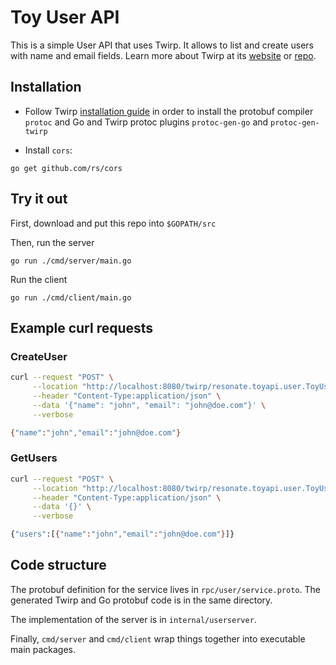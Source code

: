 # Toy User API

This is a simple User API that uses Twirp. It allows to list and create users with name and email fields. Learn more about
Twirp at its [website](https://twitchtv.github.io/twirp/docs/intro.html) or
[repo](https://github.com/twitchtv/twirp).

## Installation

* Follow Twirp [installation guide](https://twitchtv.github.io/twirp/docs/install.html) in order to install the protobuf compiler `protoc` and Go and Twirp protoc plugins `protoc-gen-go` and `protoc-gen-twirp`

* Install `cors`:
```
go get github.com/rs/cors
```

## Try it out

First, download and put this repo into `$GOPATH/src`

Then, run the server
```
go run ./cmd/server/main.go
```

Run the client
```
go run ./cmd/client/main.go
```

## Example curl requests

### CreateUser
```sh
curl --request "POST" \
     --location "http://localhost:8080/twirp/resonate.toyapi.user.ToyUser/CreateUser" \
     --header "Content-Type:application/json" \
     --data '{"name": "john", "email": "john@doe.com"}' \
     --verbose

{"name":"john","email":"john@doe.com"}
```

### GetUsers
```sh
curl --request "POST" \
     --location "http://localhost:8080/twirp/resonate.toyapi.user.ToyUser/GetUsers" \
     --header "Content-Type:application/json" \
     --data '{}' \
     --verbose

{"users":[{"name":"john","email":"john@doe.com"}]}
```

## Code structure

The protobuf definition for the service lives in
`rpc/user/service.proto`.
The generated Twirp and Go protobuf code is in the same directory.

The implementation of the server is in `internal/userserver`.

Finally, `cmd/server` and `cmd/client` wrap things together into executable main
packages.
